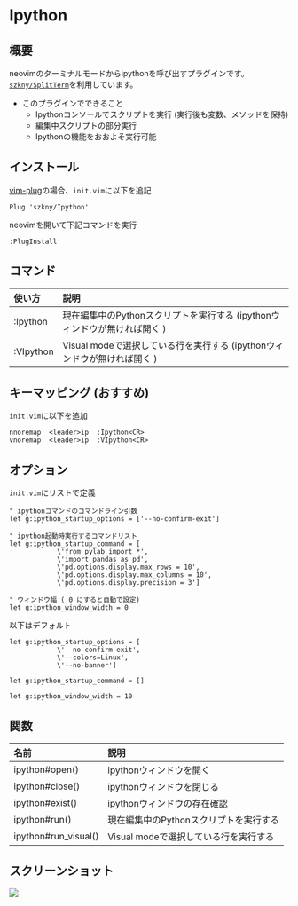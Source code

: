 # Ipython

## 概要

neovimのターミナルモードからipythonを呼び出すプラグインです。  
[`szkny/SplitTerm`](https://github.com/szkny/SplitTerm)を利用しています。

- このプラグインでできること
    - Ipythonコンソールでスクリプトを実行 (実行後も変数、メソッドを保持)
    - 編集中スクリプトの部分実行
    - Ipythonの機能をおおよそ実行可能

## インストール

[vim-plug](https://github.com/junegunn/vim-plug)の場合、`init.vim`に以下を追記  

```vim
Plug 'szkny/Ipython'
```

neovimを開いて下記コマンドを実行  
```vim
:PlugInstall
```

## コマンド

| 使い方    | 説明                                                                       |
|:----------|:---------------------------------------------------------------------------|
| :Ipython  | 現在編集中のPythonスクリプトを実行する  (ipythonウィンドウが無ければ開く ) |
| :VIpython | Visual modeで選択している行を実行する  (ipythonウィンドウが無ければ開く )  |


## キーマッピング (おすすめ)

`init.vim`に以下を追加  

```vimscript
nnoremap  <leader>ip  :Ipython<CR>
vnoremap  <leader>ip  :VIpython<CR>
```

## オプション

`init.vim`にリストで定義  

```vimscript
" ipythonコマンドのコマンドライン引数
let g:ipython_startup_options = ['--no-confirm-exit']

" ipython起動時実行するコマンドリスト
let g:ipython_startup_command = [
            \'from pylab import *',
            \'import pandas as pd',
            \'pd.options.display.max_rows = 10',
            \'pd.options.display.max_columns = 10',
            \'pd.options.display.precision = 3']

" ウィンドウ幅 ( 0 にすると自動で設定)
let g:ipython_window_width = 0
```

以下はデフォルト  

```vimscript
let g:ipython_startup_options = [
            \'--no-confirm-exit',
            \'--colors=Linux',
            \'--no-banner']

let g:ipython_startup_command = []

let g:ipython_window_width = 10
```

## 関数

| 名前                 | 説明                                   |
|:---------------------|:---------------------------------------|
| ipython#open()       | ipythonウィンドウを開く                |
| ipython#close()      | ipythonウィンドウを閉じる              |
| ipython#exist()      | ipythonウィンドウの存在確認            |
| ipython#run()        | 現在編集中のPythonスクリプトを実行する |
| ipython#run_visual() | Visual modeで選択している行を実行する  |

## スクリーンショット

![](https://github.com/wiki/szkny/Ipython/images/gif1.gif)
